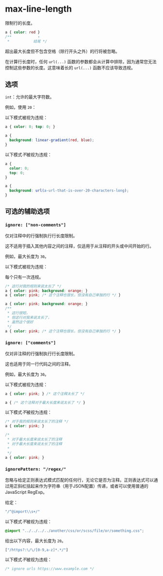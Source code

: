 # max-line-length

限制行的长度。

```css
a { color: red }
/**            ↑
 *           结尾 */
```

超出最大长度但不包含空格（除行开头之外）的行将被忽略。

在计算行长度时，任何 `url(...)` 函数的参数都会从计算中排除，因为通常您无法控制这些参数的长度。这意味着长的 `url(...)` 函数不应该导致违规。

## 选项

`int`：允许的最大字符数。

例如，使用 `20`：

以下模式被视为违规：

```css
a { color: 0; top: 0; }
```

```css
a {
  background: linear-gradient(red, blue);
}
```

以下模式*不*被视为违规：

```css
a {
  color: 0;
  top: 0;
}
```

```css
a {
  background: url(a-url-that-is-over-20-characters-long);
}
```

## 可选的辅助选项

### `ignore: ["non-comments"]`

仅对注释中的行强制执行行长度限制。

这不适用于插入其他内容之间的注释，仅适用于从注释的开头或中间开始的行。

例如，最大长度为 `30`。

以下模式被视为违规：

每个只有一次违规。

```css
/* 这行对我的规则来说太长了 */
a { color: pink; background: orange; }
a { color: pink; /* 这个注释也很长，但没有自己单独的行 */ }
```

```css
a { color: pink; background: orange; }
/**
 * 这行很短，
 * 但这行对我来说太长了，
 * 虽然这个很好
 */
a { color: pink; /* 这个注释也很长，但没有自己单独的行 */ }
```

### `ignore: ["comments"]`

仅对非注释的行强制执行行长度限制。

这也适用于同一行代码之间的注释。

例如，最大长度为 `30`。

以下模式被视为违规：

```css
a { color: pink; } /* 这个注释太长了 */
```

```css
a { /* 这个注释对于最大长度来说太长了 */ }
```

以下模式*不*被视为违规：

```css
/* 对于我的规则来说太长了的注释 */
a { color: pink; }
```

```css
/*
 * 对于最大长度来说太长了的注释
 * 对于最大长度来说太长了的注释
 *
 */
a { color: pink; }
```

### `ignorePattern: "/regex/"`

忽略与给定正则表达式模式匹配的任何行，无论它是否为注释。正则表达式可以通过用正斜杠括起来作为字符串（用于JSON配置）传递，或者可以使用普通的JavaScript RegExp。

给定：

```js
"/^@import\\s+/"
```

以下模式*不*被视为违规：

```css
@import "../../../../another/css/or/scss/file/or/something.css";
```

给出以下内容，最大长度为 `20`。

```js
["/https?:\/\/[0-9,a-z]*.*/"]
```

以下模式*不*被视为违规：

```css
/* ignore urls https://www.example.com */
```
